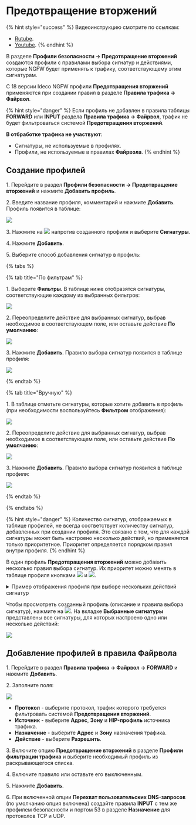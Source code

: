 # Предотвращение вторжений

{% hint style="success" %}
Видеоинструкцию смотрите по ссылкам:
* [Rutube](https://rutube.ru/video/cab99c95cec5e6c09f4e75ddb7cbe4c2/).
* [Youtube](https://youtu.be/RO_f8PBMscA?si=F6vtlpnjSYEWzZQp).
{% endhint %}

В разделе **Профили безопасности -> Предотвращение вторжений** создаются профили с правилами выбора сигнатур и действиями, которые NGFW будет применять к трафику, соответствующему этим сигнатурам.

С 18 версии Ideco NGFW профили **Предотвращения вторжений** применяются при создании правил в разделе **Правила трафика -> Файрвол**.

{% hint style="danger" %}
Если профиль не добавлен в правила таблицы **FORWARD** или **INPUT** раздела **Правила трафика -> Файрвол**, трафик не будет фильтроваться системой **Предотвращения вторжений**.

**В отбработке трафика не участвуют**:
* Cигнатуры, не используемые в профилях.
* Профили, не используемые в правилах **Файрвола**.
{% endhint %}

## Создание профилей

1\. Перейдите в раздел **Профили безопасности -> Предотвращение вторжений** и нажмите **Добавить профиль**.

2\. Введите название профиля, комментарий и нажмите **Добавить**. Профиль появится в таблице:

![](/.gitbook/assets/ips-security-profiles.png)

3\. Нажмите на ![](/.gitbook/assets/icon-edit.png) напротив созданного профиля и выберите **Сигнатуры**.

4\. Нажмите **Добавить**.

5\. Выберите способ добавления сигнатур в профиль:

{% tabs %}

{% tab title="По фильтрам" %}

1\. Выберите **Фильтры**. В таблице ниже отобразятся сигнатуры, соответствующие каждому из выбранных фильтров:

![](/.gitbook/assets/ips-security-profiles5.png)

2\. Переопределите действие для выбранных сигнатур, выбрав необходимое в соответствующем поле, или оставьте действие **По умолчанию**:

![](/.gitbook/assets/ips-security-profiles2.png)

3\. Нажмите **Добавить**. Правило выбора сигнатур появится в таблице профиля:

![](/.gitbook/assets/ips-security-profiles4.png)

{% endtab %}

{% tab title="Вручную" %}

1\. В таблице отметьте сигнатуры, которые хотите добавить в профиль (при необходимости воспользуйтесь **Фильтром** отображения):

![](/.gitbook/assets/ips-security-profiles1.png)

2\. Переопределите действие для выбранных сигнатур, выбрав необходимое в соответствующем поле, или оставьте действие **По умолчанию**:

![](/.gitbook/assets/ips-security-profiles2.png)

3\. Нажмите **Добавить**. Правило выбора сигнатур появится в таблице профиля:

![](/.gitbook/assets/ips-security-profiles3.png)

{% endtab %}

{% endtabs %}

{% hint style="danger" %}
Количество сигнатур, отображаемых в таблице профилей, не всегда соответствует количеству сигнатур, добавленных при создании профиля. Это связано с тем, что для каждой сигнатуры может быть настроено несколько действий, но применяется только приоритетное. Приоритет определяется порядком правил внутри профиля.
{% endhint %}

В один профиль **Предотвращения вторжений** можно добавить несколько правил выбора сигнатур. Их приоритет можно менять в таблице профиля кнопками ![](/.gitbook/assets/icon-arrow-up.png) и ![](/.gitbook/assets/icon-arrow-down.png).

<details>

<summary>Пример отображения профиля при выборе нескольких действий сигнатур</summary>

Настройки профиля Test:

![](/.gitbook/assets/ips-security-profiles11.png)

* Действие **Блокировать** применяется для сигнатур Anonymox и Anonymox HTTP (2 сигнатуры).
* Действие **Предупреждать** применяется для сигнатур Anonymox, Anonymox HTTP, ZenMate DNS, ZenMate API и ZenMate proxy (5 сигнатур).
* Блокирующее правило приоритетнее предупреждающего.

При переходе в раздел **Профили безопасности -> Предотвращение вторжений** в профиле Test отображаются две сигнатуры с действием **Блокировать** и три сигнатуры с действием **Предупреждать**, потому что фактически для дублирующихся сигнатур применяется более приоритетное правило:

![](/.gitbook/assets/ips-security-profiles12.png)

</details>

Чтобы просмотреть созданный профиль (описание и правила выбора сигнатур), нажмите на ![](/.gitbook/assets/icon-edit.png). На вкладке **Выбранные сигнатуры** представлены все сигнатуры, для которых настроено одно или несколько действий:

![](/.gitbook/assets/ips-security-profiles14.png)

## Добавление профилей в правила Файрвола

1\. Перейдите в раздел **Правила трафика -> Файрвол -> FORWARD** и нажмите **Добавить**.

2\. Заполните поля:

![](/.gitbook/assets/firewall38.png)

* **Протокол** - выберите протокол, трафик которого требуется фильтровать системой **Предотвращения вторжений**.
* **Источник** - выберите **Адрес**, **Зону** и **HIP-профиль** источника трафика.
* **Назначение** - выберите **Адрес** и **Зону** назначения трафика.
* **Действие** - выберите **Разрешить**.

3\. Включите опцию **Предотвращение вторжений** в разделе **Профили фильтрации трафика** и выберите необходимый профиль из раскрывающегося списка.

4\. Включите правило или оставьте его выключенным.

5\. Нажмите **Добавить**.

6\. При включенной опции **Перехват пользовательских DNS-запросов** (по умолчанию опция включена) создайте правила **INPUT** с тем же профилем безопасности и портом 53 в разделе **Назначение** для протоколов TCP и UDP.
